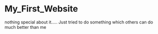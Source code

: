 # My_First_Website
nothing special about it.....
Just tried to do something which others can do much better than me
